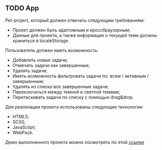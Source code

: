## TODO App

Pet-project, который должен отвечать следующим требованиям:

- Проект должен быть адаптивным и кроссбраузерным;
- Данные для проекта, а также информация о текущей теме должны храниться в localeStorage.

Пользователь должен иметь возможность:

- Добавлять новые задачи;
- Отмечать задачи как завершенные;
- Удалять задачи;
- Иметь возможность фильтровать задачи по: всем / активным / завершенным;
- Удалять из списка все завершенные задачи;
- Переключаться между темной и светлой темами;
- Перетаскивать задачи по списку с помощью drag&drop.

Для реализации проекта использованы следующие технологии:

- HTML5;
- SCSS;
- JavaSctipt;
- WebPack.

Демо выполненного проекта можно посмотреть по этой [ссылке](https://vladimirshadrov.github.io/Todo-app/)
